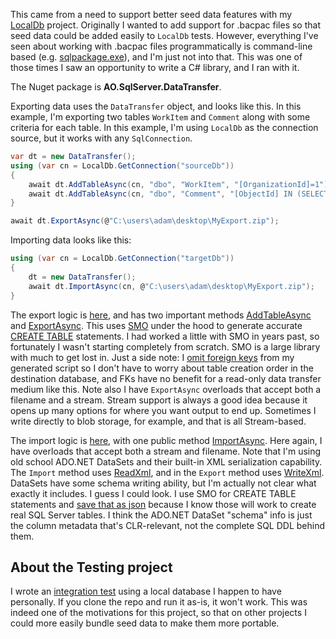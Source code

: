 This came from a need to support better seed data features with my [LocalDb](https://github.com/adamosoftware/SqlServer.LocalDb) project. Originally I wanted to add support for .bacpac files so that seed data could be added easily to `LocalDb` tests. However, everything I've seen about working with .bacpac files programmatically is command-line based (e.g. [sqlpackage.exe](https://docs.microsoft.com/en-us/sql/tools/sqlpackage?view=sql-server-ver15)), and I'm just not into that. This was one of those times I saw an opportunity to write a C# library, and I ran with it.

The Nuget package is **AO.SqlServer.DataTransfer**.

Exporting data uses the `DataTransfer` object, and looks like this. In this example, I'm exporting two tables `WorkItem` and `Comment` along with some criteria for each table. In this example, I'm using `LocalDb` as the connection source, but it works with any `SqlConnection`.

```csharp
var dt = new DataTransfer();
using (var cn = LocalDb.GetConnection("sourceDb"))
{
    await dt.AddTableAsync(cn, "dbo", "WorkItem", "[OrganizationId]=1");
    await dt.AddTableAsync(cn, "dbo", "Comment", "[ObjectId] IN (SELECT [Id] FROM [dbo].[WorkItem] WHERE [OrganizationId]=1)");
}

await dt.ExportAsync(@"C:\users\adam\desktop\MyExport.zip");
```
Importing data looks like this:

```csharp
using (var cn = LocalDb.GetConnection("targetDb"))
{
    dt = new DataTransfer();
    await dt.ImportAsync(cn, @"C:\users\adam\desktop\MyExport.zip");
}
```

The export logic is [here](https://github.com/adamosoftware/SqlServer.DataTransfer/blob/master/SqlServer.DataTransfer/DataTransfer_export.cs), and has two important methods [AddTableAsync](https://github.com/adamosoftware/SqlServer.DataTransfer/blob/master/SqlServer.DataTransfer/DataTransfer_export.cs#L29) and [ExportAsync](https://github.com/adamosoftware/SqlServer.DataTransfer/blob/master/SqlServer.DataTransfer/DataTransfer_export.cs#L77). This uses [SMO](https://docs.microsoft.com/en-us/sql/relational-databases/server-management-objects-smo/overview-smo?view=sql-server-ver15) under the hood to generate accurate [CREATE TABLE](https://github.com/adamosoftware/SqlServer.DataTransfer/blob/master/SqlServer.DataTransfer/DataTransfer_export.cs#L49) statements. I had worked a little with SMO in years past, so fortunately I wasn't starting completely from scratch. SMO is a large library with much to get lost in. Just a side note: I [omit foreign keys](https://github.com/adamosoftware/SqlServer.DataTransfer/blob/master/SqlServer.DataTransfer/DataTransfer_export.cs#L60) from my generated script so I don't have to worry about table creation order in the destination database, and FKs have no benefit for a read-only data transfer medium like this. Note also I have `ExportAsync` overloads that accept both a filename and a stream. Stream support is always a good idea because it opens up many options for where you want output to end up. Sometimes I write directly to blob storage, for example, and that is all Stream-based.

The import logic is [here](https://github.com/adamosoftware/SqlServer.DataTransfer/blob/master/SqlServer.DataTransfer/DataTransfer_import.cs), with one public method [ImportAsync](https://github.com/adamosoftware/SqlServer.DataTransfer/blob/master/SqlServer.DataTransfer/DataTransfer_import.cs#L15). Here again, I have overloads that accept both a stream and filename. Note that I'm using old school ADO.NET DataSets and their built-in XML serialization capability. The `Import` method uses [ReadXml](https://github.com/adamosoftware/SqlServer.DataTransfer/blob/master/SqlServer.DataTransfer/DataTransfer_import.cs#L27), and in the `Export` method uses [WriteXml](https://github.com/adamosoftware/SqlServer.DataTransfer/blob/master/SqlServer.DataTransfer/DataTransfer_export.cs#L91). DataSets have some schema writing ability, but I'm actually not clear what exactly it includes. I guess I could look. I use SMO for CREATE TABLE statements and [save that as json](https://github.com/adamosoftware/SqlServer.DataTransfer/blob/master/SqlServer.DataTransfer/DataTransfer_export.cs#L31) because I know those will work to create real SQL Server tables. I think the ADO.NET DataSet "schema" info is just the column metadata that's CLR-relevant, not the complete SQL DDL behind them.

## About the Testing project
I wrote an [integration test](https://github.com/adamosoftware/SqlServer.DataTransfer/blob/master/Testing/DataTransferTests.cs) using a local database I happen to have personally. If you clone the repo and run it as-is, it won't work. This was indeed one of the motivations for this project, so that on other projects I could more easily bundle seed data to make them more portable.

